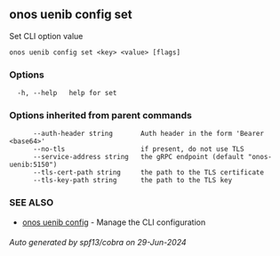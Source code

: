 <!--
SPDX-FileCopyrightText: 2019-present Open Networking Foundation <info@opennetworking.org>

SPDX-License-Identifier: Apache-2.0
-->

## onos uenib config set

Set CLI option value

```
onos uenib config set <key> <value> [flags]
```

### Options

```
  -h, --help   help for set
```

### Options inherited from parent commands

```
      --auth-header string       Auth header in the form 'Bearer <base64>'
      --no-tls                   if present, do not use TLS
      --service-address string   the gRPC endpoint (default "onos-uenib:5150")
      --tls-cert-path string     the path to the TLS certificate
      --tls-key-path string      the path to the TLS key
```

### SEE ALSO

* [onos uenib config](onos_uenib_config.md)	 - Manage the CLI configuration

###### Auto generated by spf13/cobra on 29-Jun-2024
